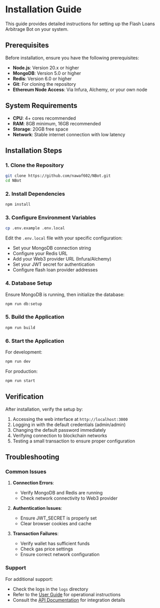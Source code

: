 # Installation Guide

This guide provides detailed instructions for setting up the Flash Loans Arbitrage Bot on your system.

## Prerequisites

Before installation, ensure you have the following prerequisites:

- **Node.js**: Version 20.x or higher
- **MongoDB**: Version 5.0 or higher
- **Redis**: Version 6.0 or higher
- **Git**: For cloning the repository
- **Ethereum Node Access**: Via Infura, Alchemy, or your own node

## System Requirements

- **CPU**: 4+ cores recommended
- **RAM**: 8GB minimum, 16GB recommended
- **Storage**: 20GB free space
- **Network**: Stable internet connection with low latency

## Installation Steps

### 1. Clone the Repository

```bash
git clone https://github.com/nawaf602/NBot.git
cd NBot
```

### 2. Install Dependencies

```bash
npm install
```

### 3. Configure Environment Variables

```bash
cp .env.example .env.local
```

Edit the `.env.local` file with your specific configuration:

- Set your MongoDB connection string
- Configure your Redis URL
- Add your Web3 provider URL (Infura/Alchemy)
- Set your JWT secret for authentication
- Configure flash loan provider addresses

### 4. Database Setup

Ensure MongoDB is running, then initialize the database:

```bash
npm run db:setup
```

### 5. Build the Application

```bash
npm run build
```

### 6. Start the Application

For development:
```bash
npm run dev
```

For production:
```bash
npm run start
```

## Verification

After installation, verify the setup by:

1. Accessing the web interface at `http://localhost:3000`
2. Logging in with the default credentials (admin/admin)
3. Changing the default password immediately
4. Verifying connection to blockchain networks
5. Testing a small transaction to ensure proper configuration

## Troubleshooting

### Common Issues

1. **Connection Errors**:
   - Verify MongoDB and Redis are running
   - Check network connectivity to Web3 provider

2. **Authentication Issues**:
   - Ensure JWT_SECRET is properly set
   - Clear browser cookies and cache

3. **Transaction Failures**:
   - Verify wallet has sufficient funds
   - Check gas price settings
   - Ensure correct network configuration

### Support

For additional support:
- Check the logs in the `logs` directory
- Refer to the [User Guide](./USER_GUIDE.md) for operational instructions
- Consult the [API Documentation](./API_DOCUMENTATION.md) for integration details
